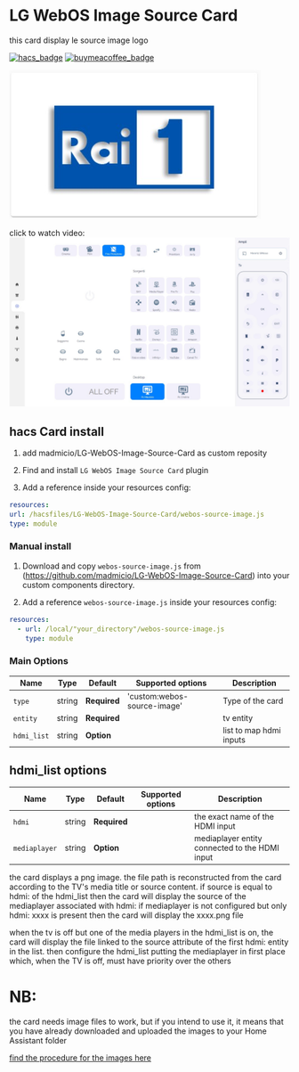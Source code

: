# LG WebOS Image Source Card
this card display le source image logo

[![hacs_badge](https://img.shields.io/badge/HACS-Custom-41BDF5.svg)](https://github.com/hacs/integration)
[![buymeacoffee_badge](https://img.shields.io/badge/Donate-buymeacoffe-ff813f?style=flat)](https://www.buymeacoffee.com/madmicio)


![all](example/card.jpg)

click to watch video:
[![Watch the video](example/cardimage.jpg)](https://www.youtube.com/watch?v=rGw0AoCuD5o)


## hacs Card install
1. add madmicio/LG-WebOS-Image-Source-Card as custom reposity

2. Find and install `LG WebOS Image Source Card` plugin

3. Add a reference  inside your resources config:

  ```yaml
resources:
url: /hacsfiles/LG-WebOS-Image-Source-Card/webos-source-image.js
type: module
```


### Manual install

1. Download and copy `webos-source-image.js` from (https://github.com/madmicio/LG-WebOS-Image-Source-Card) into your custom components  directory.

2. Add a reference `webos-source-image.js` inside your resources config:

  ```yaml
  resources:
    - url: /local/"your_directory"/webos-source-image.js
      type: module
  ```

### Main Options
| Name | Type | Default | Supported options | Description |
| -------------- | ----------- | ------------ | ------------------------------------------------ | --------------------------------------------------------------------------------------------------------------------------------------------------------------------------------------------------------------------------------------------------------------------------------------------------------------------------------------------- |
| `type` | string | **Required** | 'custom:webos-source-image' | Type of the card |
| `entity` | string | **Required** |  | tv entity |
| `hdmi_list` | string | **Option** |  | list to map hdmi inputs |

## hdmi_list options
| Name | Type | Default | Supported options | Description |
| -------------- | ----------- | ------------ | ------------------------------------------------ | --------------------------------------------------------------------------------------------------------------------------------------------------------------------------------------------------------------------------------------------------------------------------------------------------------------------------------------------- |
| `hdmi` | string | **Required** |  | the exact name of the HDMI input |
| `mediaplayer` | string | **Option** |  | mediaplayer entity connected to the HDMI input |

the card displays a png image. the file path is reconstructed from the card according to the TV's media title or source content.
if source is equal to hdmi: of the hdmi_list then the card will display the source of the mediaplayer associated with hdmi:
if mediaplayer is not configured but only hdmi: xxxx is present then the card will display the xxxx.png file

when the tv is off but one of the media players in the hdmi_list is on, the card will display the file linked to the source attribute of the first hdmi: entity in the list.
then configure the hdmi_list putting the mediaplayer in first place which, when the TV is off, must have priority over the others


# NB:
the card needs image files to work, but if you intend to use it, it means that you have already downloaded and uploaded the images to your Home Assistant folder

 
[find the procedure for the images here]([https://github.com/PiotrMachowski](https://github.com/madmicio/LG-WebOS-Remote-Control))
